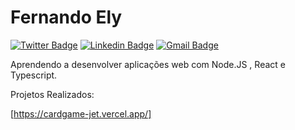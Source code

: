 # Fernando Ely 

[![Twitter Badge](https://img.shields.io/badge/-@FernandoEly-1f5bf2?style=labelColor=1f5bf2&logo=twitter&logoColor=white&link=https://twitter.com/FernandoEly)](https://twitter.com/FernandoEly) 
[![Linkedin Badge](https://img.shields.io/badge/-Fernando%20Ely-1f5bf2?logo=Linkedin&logoColor=white&link=https://www.linkedin.com/in/luisfernandoely/)](https://www.linkedin.com/in/luisfernandoely/) 
[![Gmail Badge](https://img.shields.io/badge/-luisely@gmail.com-1f5bf2?logo=Gmail&logoColor=white&link=mailto:luisely@gmail.com)](mailto:luisely@gmail.com)

Aprendendo a desenvolver aplicações web com Node.JS , React e Typescript.

Projetos Realizados:


[https://cardgame-jet.vercel.app/]
